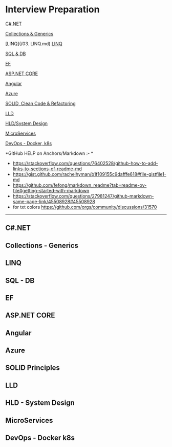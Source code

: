 # Interview Preparation

[C#.NET](#C#.NET)

[Collections & Generics](#Collections---Generics)

[LINQ](/03. LINQ.md)
[LINQ](#LINQ)

[SQL & DB](#SQL---DB)

[EF](#EF)

[ASP.NET CORE](#ASP.NET-CORE)

[Angular](#Angular)

[Azure](#Azure)

[SOLID, Clean Code & Refactoring](#SOLID-Principles)

[LLD](#LLD)

[HLD/System Design](#hld---system-design)

[MicroServices](#MicroServices)

[DevOps - Docker, k8s](#devOps---docker-k8s) 


*GitHub HELP on Anchors/Markdown :- *
* https://stackoverflow.com/questions/76402528/github-how-to-add-links-to-sections-of-readme-md
* https://gist.github.com/rachelhyman/b1f109155c9dafffe618#file-gistfile1-md
* https://github.com/fefong/markdown_readme?tab=readme-ov-file#getting-started-with-markdown
* https://stackoverflow.com/questions/27981247/github-markdown-same-page-link/45508928#45508928
* for txt colors  https://github.com/orgs/community/discussions/31570
      
-------------------------------------------------------------------------------------
## C#.NET
## Collections - Generics
## LINQ
## SQL - DB
## EF
## ASP.NET CORE
## Angular
## Azure
## SOLID Principles
## LLD
## HLD - System Design
## MicroServices
## DevOps - Docker k8s
